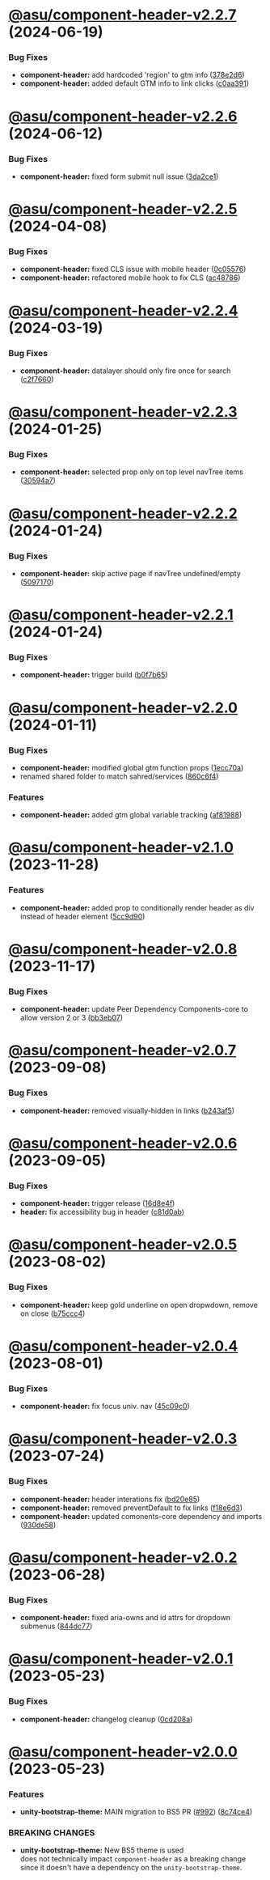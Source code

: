 # [@asu/component-header-v2.2.7](https://github.com/asu/asu-unity-stack/compare/@asu/component-header-v2.2.6...@asu/component-header-v2.2.7) (2024-06-19)


### Bug Fixes

* **component-header:** add hardcoded 'region' to gtm info ([378e2d6](https://github.com/asu/asu-unity-stack/commit/378e2d61d98ed19cc27b1f1d615011e19e5075a9))
* **component-header:** added default GTM info to link clicks ([c0aa391](https://github.com/asu/asu-unity-stack/commit/c0aa3918abf51c1362f3fac80e4d18b837325fcc))

# [@asu/component-header-v2.2.6](https://github.com/asu/asu-unity-stack/compare/@asu/component-header-v2.2.5...@asu/component-header-v2.2.6) (2024-06-12)


### Bug Fixes

* **component-header:** fixed form submit null issue ([3da2ce1](https://github.com/asu/asu-unity-stack/commit/3da2ce1002cd8865c6cb29d74ea7c09087d9a17b))

# [@asu/component-header-v2.2.5](https://github.com/asu/asu-unity-stack/compare/@asu/component-header-v2.2.4...@asu/component-header-v2.2.5) (2024-04-08)


### Bug Fixes

* **component-header:** fixed CLS issue with mobile header ([0c05576](https://github.com/asu/asu-unity-stack/commit/0c05576f16adc2e4ff73da71b193e5fcf1b29abf))
* **component-header:** refactored mobile hook to fix CLS ([ac48786](https://github.com/asu/asu-unity-stack/commit/ac487868db337180efe39b8b53ad05257dd35616))

# [@asu/component-header-v2.2.4](https://github.com/asu/asu-unity-stack/compare/@asu/component-header-v2.2.3...@asu/component-header-v2.2.4) (2024-03-19)


### Bug Fixes

* **component-header:** datalayer should only fire once for search ([c2f7660](https://github.com/asu/asu-unity-stack/commit/c2f7660f9f1ee4be7f67aa886af9812919de0502))

# [@asu/component-header-v2.2.3](https://github.com/asu/asu-unity-stack/compare/@asu/component-header-v2.2.2...@asu/component-header-v2.2.3) (2024-01-25)


### Bug Fixes

* **component-header:** selected prop only on top level navTree items ([30594a7](https://github.com/asu/asu-unity-stack/commit/30594a713b829f20af181aceb23dbe56fb778914))

# [@asu/component-header-v2.2.2](https://github.com/asu/asu-unity-stack/compare/@asu/component-header-v2.2.1...@asu/component-header-v2.2.2) (2024-01-24)


### Bug Fixes

* **component-header:** skip active page if navTree undefined/empty ([5097170](https://github.com/asu/asu-unity-stack/commit/509717057defaa96bb11c19acc81fdb27e53e8c0))

# [@asu/component-header-v2.2.1](https://github.com/asu/asu-unity-stack/compare/@asu/component-header-v2.2.0...@asu/component-header-v2.2.1) (2024-01-24)


### Bug Fixes

* **component-header:** trigger build ([b0f7b65](https://github.com/asu/asu-unity-stack/commit/b0f7b6506d0bbc687f75f959decf583509141e9f))

# [@asu/component-header-v2.2.0](https://github.com/asu/asu-unity-stack/compare/@asu/component-header-v2.1.0...@asu/component-header-v2.2.0) (2024-01-11)


### Bug Fixes

* **component-header:** modified global gtm function props ([1ecc70a](https://github.com/asu/asu-unity-stack/commit/1ecc70ada5a80586ce658dab44b41cd7b6ad5778))
* renamed shared folder to match sahred/services ([860c6f4](https://github.com/asu/asu-unity-stack/commit/860c6f44d42119956cbaa36d8c9d8798613c76fa))


### Features

* **component-header:** added gtm global variable tracking ([af81988](https://github.com/asu/asu-unity-stack/commit/af8198840da386a9268ecdcb8c1a891284c2175e))

# [@asu/component-header-v2.1.0](https://github.com/asu/asu-unity-stack/compare/@asu/component-header-v2.0.8...@asu/component-header-v2.1.0) (2023-11-28)


### Features

* **component-header:** added prop to conditionally render header as div instead of header element ([5cc9d90](https://github.com/asu/asu-unity-stack/commit/5cc9d907481de814659da62c06e2ad5f11bfe60e))

# [@asu/component-header-v2.0.8](https://github.com/asu/asu-unity-stack/compare/@asu/component-header-v2.0.7...@asu/component-header-v2.0.8) (2023-11-17)


### Bug Fixes

* **component-header:** update Peer Dependency Components-core to allow version 2 or 3 ([bb3eb07](https://github.com/asu/asu-unity-stack/commit/bb3eb07e50f4811d3a78d38c4304a3a45b3568c7))

# [@asu/component-header-v2.0.7](https://github.com/asu/asu-unity-stack/compare/@asu/component-header-v2.0.6...@asu/component-header-v2.0.7) (2023-09-08)


### Bug Fixes

* **component-header:** removed visually-hidden in links ([b243af5](https://github.com/asu/asu-unity-stack/commit/b243af50a5bf1147dc14ddc38367586948010368))

# [@asu/component-header-v2.0.6](https://github.com/asu/asu-unity-stack/compare/@asu/component-header-v2.0.5...@asu/component-header-v2.0.6) (2023-09-05)


### Bug Fixes

* **component-header:** trigger release ([16d8e4f](https://github.com/asu/asu-unity-stack/commit/16d8e4fc8443d1ac44d1c983fa91265c5f670a64))
* **header:** fix accessibility bug in header ([c81d0ab](https://github.com/asu/asu-unity-stack/commit/c81d0ab78e77f500a222535d56bae0b49aca8d76))

# [@asu/component-header-v2.0.5](https://github.com/asu/asu-unity-stack/compare/@asu/component-header-v2.0.4...@asu/component-header-v2.0.5) (2023-08-02)


### Bug Fixes

* **component-header:** keep gold underline on open dropwdown, remove on close ([b75ccc4](https://github.com/asu/asu-unity-stack/commit/b75ccc4b763d6e116aa9cb17dffa9b2bf5157e96))

# [@asu/component-header-v2.0.4](https://github.com/asu/asu-unity-stack/compare/@asu/component-header-v2.0.3...@asu/component-header-v2.0.4) (2023-08-01)


### Bug Fixes

* **component-header:** fix focus univ. nav ([45c09c0](https://github.com/asu/asu-unity-stack/commit/45c09c0d25d1e5f6830e0729240aad04f78dd734))

# [@asu/component-header-v2.0.3](https://github.com/asu/asu-unity-stack/compare/@asu/component-header-v2.0.2...@asu/component-header-v2.0.3) (2023-07-24)


### Bug Fixes

* **component-header:** header interations fix ([bd20e85](https://github.com/asu/asu-unity-stack/commit/bd20e85cbd81ec6b915d57357d92f799632df83e))
* **component-header:** removed preventDefault to fix links ([f18e6d3](https://github.com/asu/asu-unity-stack/commit/f18e6d316ac2fcf6fd754abc5a9c00360e25cc4a))
* **component-header:** updated comonents-core dependency and imports ([930de58](https://github.com/asu/asu-unity-stack/commit/930de5829824601058bb1ef4e3b413d8356cba4e))

# [@asu/component-header-v2.0.2](https://github.com/asu/asu-unity-stack/compare/@asu/component-header-v2.0.1...@asu/component-header-v2.0.2) (2023-06-28)


### Bug Fixes

* **component-header:** fixed aria-owns and id attrs for dropdown submenus ([844dc77](https://github.com/asu/asu-unity-stack/commit/844dc77c0dd8ae0f7fa0fd5da28471aea67895bb))

# [@asu/component-header-v2.0.1](https://github.com/asu/asu-unity-stack/compare/@asu/component-header-v2.0.0...@asu/component-header-v2.0.1) (2023-05-23)


### Bug Fixes

* **component-header:** changelog cleanup ([0cd208a](https://github.com/asu/asu-unity-stack/commit/0cd208aa154e937962d4cb82c1479b486c3f0b64))

# [@asu/component-header-v2.0.0](https://github.com/asu/asu-unity-stack/compare/@asu/component-header-v1.3.0...@asu/component-header-v2.0.0) (2023-05-23)


### Features

* **unity-bootstrap-theme:** MAIN migration to BS5 PR ([#992](https://github.com/asu/asu-unity-stack/issues/992)) ([8c74ce4](https://github.com/asu/asu-unity-stack/commit/8c74ce4dc65278839b207b9ae895ea76e8e2195d))


### BREAKING CHANGES

* **unity-bootstrap-theme:** New BS5 theme is used<br>
does not technically impact `component-header` as a breaking change since it
doesn't have a dependency on the `unity-bootstrap-theme`.
